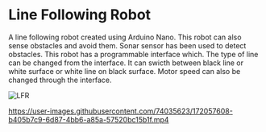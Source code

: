 # Line Following Robot
A line following robot created using Arduino Nano. This robot can also sense obstacles and avoid them. Sonar sensor has been used to detect obstacles. This robot has a programmable interface which. The type of line can be changed from the interface. It can swicth between black line or white surface or white line on black surface. Motor speed can also be changed through the interface. 

![LFR](https://user-images.githubusercontent.com/74035623/172013771-41a57264-fb82-4502-878a-ce4612187ef3.png)



https://user-images.githubusercontent.com/74035623/172057608-b405b7c9-6d87-4bb6-a85a-57520bc15b1f.mp4

